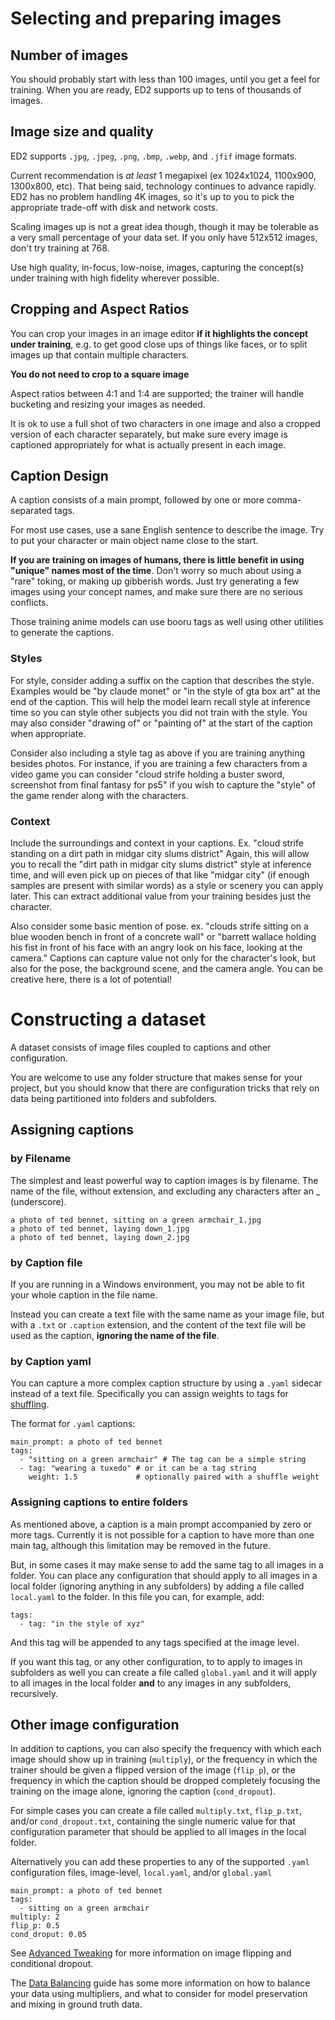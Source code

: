 # Selecting and preparing images

## Number of images

You should probably start with less than 100 images, until you get a feel for training. When you are ready, ED2 supports up to tens of thousands of images.

## Image size and quality
ED2 supports `.jpg`, `.jpeg`, `.png`, `.bmp`, `.webp`, and `.jfif` image formats.

Current recommendation is _at least_ 1 megapixel (ex 1024x1024, 1100x900, 1300x800, etc). That being said, technology continues to advance rapidly. ED2 has no problem handling 4K images, so it's up to you to pick the appropriate trade-off with disk and network costs. 


Scaling images up is not a great idea though, though it may be tolerable as a very small percentage of your data set. If you only have 512x512 images, don't try training at 768.

Use high quality, in-focus, low-noise, images, capturing the concept(s) under training with high fidelity wherever possible. 

## Cropping and Aspect Ratios

You can crop your images in an image editor __if it highlights the concept under training__, e.g. to get good close ups of things like faces, or to split images up that contain multiple characters.  

**You do not need to crop to a square image**

Aspect ratios between 4:1 and 1:4 are supported; the trainer will handle bucketing and resizing your images as needed. 

It is ok to use a full shot of two characters in one image and also a cropped version of each character separately, but make sure every image is captioned appropriately for what is actually present in each image.


## Caption Design

A caption consists of a main prompt, followed by one or more comma-separated tags.  

For most use cases, use a sane English sentence to describe the image.  Try to put your character or main object name close to the start.

**If you are training on images of humans, there is little benefit in using "unique" names most of the time**. Don't worry so much about using a "rare" toking, or making up gibberish words. Just try generating a few images using your concept names, and make sure there are no serious conflicts.

Those training anime models can use booru tags as well using other utilities to generate the captions.

### Styles

For style, consider adding a suffix on the caption that describes the style.  Examples would be "by claude monet" or "in the style of gta box art" at the end of the caption.  This will help the model learn recall style at inference time so you can style other subjects you did not train with the style. You may also consider "drawing of" or "painting of" at the start of the caption when appropriate.

Consider also including a style tag as above if you are training anything besides photos.  For instance, if you are training a few characters from a video game you can consider "cloud strife holding a buster sword, screenshot from final fantasy for ps5" if you wish to capture the "style" of the game render along with the characters.

### Context

Include the surroundings and context in your captions.  Ex. "cloud strife standing on a dirt path in midgar city slums district"  Again, this will allow you to recall the "dirt path in midgar city slums district" style at inference time, and will even pick up on pieces of that like "midgar city" (if enough samples are present with similar words) as a style or scenery you can apply later.  This can extract additional value from your training besides just the character.

Also consider some basic mention of pose.  ex. "clouds strife sitting on a blue wooden bench in front of a concrete wall" or "barrett wallace holding his fist in front of his face with an angry look on his face, looking at the camera."  Captions can capture value not only for the character's look, but also for the pose, the background scene, and the camera angle.  You can be creative here, there is a lot of potential!


# Constructing a dataset
A dataset consists of image files coupled to captions and other configuration.

You are welcome to use any folder structure that makes sense for your project, but you should know that there are configuration tricks that rely on data being partitioned into folders and subfolders.

## Assigning captions
### by Filename
The simplest and least powerful way to caption images is by filename. The name of the file, without extension, and excluding any characters after an _ (underscore). 

```
a photo of ted bennet, sitting on a green armchair_1.jpg
a photo of ted bennet, laying down_1.jpg
a photo of ted bennet, laying down_2.jpg
```
### by Caption file
If you are running in a Windows environment, you may not be able to fit your whole caption in the file name.

Instead you can create a text file with the same name as your image file, but with a `.txt` or `.caption` extension, and the content of the text file will be used as the caption, **ignoring the name of the file**.

### by Caption yaml
You can capture a more complex caption structure by using a `.yaml` sidecar instead of a text file. Specifically you can assign weights to tags for [shuffling](SHUFFLING_TAGS.md).

The format for `.yaml` captions:
```
main_prompt: a photo of ted bennet
tags:
  - "sitting on a green armchair" # The tag can be a simple string
  - tag: "wearing a tuxedo" # or it can be a tag string
    weight: 1.5             # optionally paired with a shuffle weight
```


### Assigning captions to entire folders
As mentioned above, a caption is a main prompt accompanied by zero or more tags. 
Currently it is not possible for a caption to have more than one main tag, although this limitation may be removed in the future.

But, in some cases it may make sense to add the same tag to all images in a folder. You can place any configuration that should apply to all images in a local folder (ignoring anything in any subfolders) by adding a file called `local.yaml` to the folder. In this file you can, for example, add:
```
tags:
  - tag: "in the style of xyz"
```
And this tag will be appended to any tags specified at the image level.

If you want this tag, or any other configuration, to to apply to images in subfolders as well you can create a file called `global.yaml` and it will apply to all images in the local folder **and** to any images in any subfolders, recursively.

## Other image configuration
In addition to captions, you can also specify the frequency with which each image should show up in training (`multiply`), or the frequency in which the trainer should be given a flipped version of the image (`flip_p`), or the frequency in which the caption should be dropped completely focusing the training on the image alone, ignoring the caption (`cond_dropout`).

For simple cases you can create a file called `multiply.txt`, `flip_p.txt`, and/or `cond_dropout.txt`, containing the single numeric value for that configuration parameter that should be applied to all images in the local folder.

Alternatively you can add these properties to any of the supported `.yaml` configuration files, image-level, `local.yaml`, and/or `global.yaml`

```
main_prompt: a photo of ted bennet
tags:
  - sitting on a green armchair
multiply: 2
flip_p: 0.5
cond_droput: 0.05
```

See [Advanced Tweaking](ATWEAKING.md) for more information on image flipping and conditional dropout.

The [Data Balancing](BALANCING.md) guide has some more information on how to balance your data using multipliers, and what to consider for model preservation and mixing in ground truth data.

